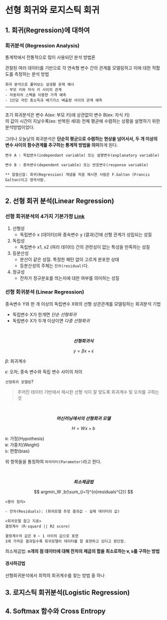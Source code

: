 # 선형 회귀와 로지스틱 회귀
## 1. 회귀(Regression)에 대하여
### 회귀분석 (Regression Analysis)
통계학에서 전통적으로 많이 사용되던 분석 방법론</br>

관찰된 여러 데이터를 기반으로 각 연속형 변수 간의 관계를 모델링하고 이에 대한 적합도를 측정하는 분석 방법</br>
```text
회귀 분석으로 풀어보는 실생활 문제 예시
- 부모 키와 자식 키 사이의 관계
- 자동차의 스펙을 이용한 가격 예측
- 1인당 국민 총소득과 배기가스 배출량 사이의 관계 예측
```

---

초기 회귀분석은 변수 A(ex: 부모 키)에 상관없이 변수 B(ex: 자식 키)</br>
의 값이 시간이 지날수록(ex: 반복된 세대) 전체 평균에 수렴하는 상황을 설명하기 위한 분석방법이었다.</br>
&nbsp;</br>
그러나 오늘날의 회귀분석은 **단순히 평균으로 수렴하는 현상을 넘어서서, 두 개 이상의 변수 사이의 함수관계를 추구하는 통계적 방법을 의미**하게 된다.</br>

```text
변수 A : 독립변수(independant variable) 또는 설명변수(explanatory variable)

변수 B : 종속변수(dependent variable) 또는 반응변수(response variable)

** 알쓸신잡: 회귀(Regression) 개념을 처음 제시한 사람은 F.Galton (Francis Galton)이고 영국사람.
```

---

## 2. 선형 회귀 분석(Linear Regression)
### 선형 회귀분석의 4가지 기본가정 [Link](https://kkokkilkon.tistory.com/175)

1. 선형성
    - 독립변수 x (데이터))와 종속변수 y (결과)간에 선형 관계가 성립되는 성질
2. 독립성
    - 독립변수 x1, x2 (여러 데이터) 간의 관련성이 없는 특성을 만족하는 성질
3. 등분산성
    - 분산이 같은 성질. 특정한 패턴 없이 고르게 분포한 상태
    - 등분산성의 주체는 `잔차(residual)`다.
4. 정규성
    - 잔차가 정규분포를 띄는지에 대한 여부를 의미하는 성질

### 선형 회귀분석 (Linear Regression)
종속변수 Y와 한 개 이상의 독립변수 X와의 선형 상관관계를 모델링하는 회귀분석 기법</br>
- 독립변수 X가 한개면 *단순 선형회귀*
- 독립변수 X가 두개 이상이면 *다중 선형회귀*

&nbsp;</br>
<center><b><i>선형회귀식</b></i></center>

$$ y = \beta x + \epsilon$$

$`\beta`$: 회귀계수</br>

$`\epsilon`$: 오차; 종속 변수와 독립 변수 사이의 차이</br>

`선형회귀 모델링`?</br>
> 주어진 데이터 기반에서 제시한 선형 식이 잘 맞도록 회귀계수 및 오차를 구하는 것

&nbsp;</br>
<center><b><i>머신러닝에서의 선형회귀 모델</b></i></center>

$$ H = Wx + b $$

`H`: 가정(Hypothesis)</br>
`W`: 가중치(Weight)</br>
`b`: 편향(bias)</br>

위 항목들을 통칭하여 `파라미터(Parameter)`라고 한다.</br>

&nbsp;</br>
<center><b><i>최소제곱법</b></i></center>

$$ argmin_W ,b(\sum_{i=1}^{n}residuals^{2}) $$

```text
<용어 정리>

- 잔차(Residuals): (회귀모델 추정 결과값 - 실제 데이터의 값)

<회귀모델 참고 지표>
결정계수 (R-squard || R2 score)

결정계수의 값은 0 ~ 1 사이의 값으로 표현
1에 가까운 결과일수록 회귀모델이 데이터를 잘 표현하고 있다고 판단함.
```

최소제곱법: **n개의 점 데이터에 대해 잔차의 제곱의 합을 최소로하는 `W`, `b`를 구하는 방법**</br>

#### 경사하강법
선형회귀분석에서 최적의 회귀계수를 찾는 방법 중 하나</br>

## 3. 로지스틱 회귀분석(Logistic Regression)
<!-- 정리를 더 해봅시다... -->

## 4. Softmax 함수와 Cross Entropy
<!-- 정리를 더 해봅시다... -->